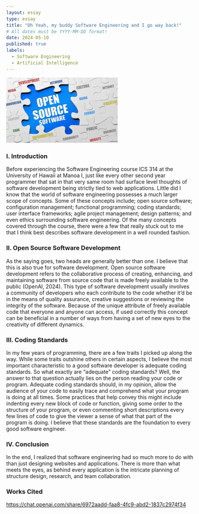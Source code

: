 ```yaml
---
layout: essay
type: essay
title: "Oh Yeah, my buddy Software Engineering and I go way back!"
# All dates must be YYYY-MM-DD format!
date: 2024-05-10
published: true
labels:
  - Software Engineering
  - Artificial Intelligence
---
```


<img src="../img/pros-and-cons-of-open-source-software-vs-proprietary-software.jpg" width="300"> 

### I. Introduction

Before experiencing the Software Engineering course ICS 314 at the University of Hawaii at Manoa I, just like every other second year programmer that sat in that very same room had surface level thoughts of software development being strictly tied to web applications. Little did I know that the world of software engineering possesses a much larger scope of concepts. Some of these concepts include; open source software; configuration management; functional programming; coding standards; user interface frameworks; agile project management; design patterns; and even ethics surrounding software engineering. Of the many concepts covered through the course, there were a few that really stuck out to me that I think best describes software development in a well rounded fashion. 

### II. Open Source Software Development

As the saying goes, two heads are generally better than one. I believe that this is also true for software development. Open source software development refers to the collaborative process of creating, enhancing, and maintaining software from source code that is made freely available to the public (OpenAI, 2024). This type of software development usually involves a community of developers who each contribute to the code whether it’d be in the means of quality assurance, creative suggestions or reviewing the integrity of the software. Because of the unique attribute of freely available code that everyone and anyone can access, if used correctly this concept can be beneficial in a number of ways from having a set of new eyes to the creativity of different dynamics.

### III. Coding Standards

In my few years of programming, there are a few traits I picked up along the way. While some traits outshine others in certain aspects, I believe the most important characteristic to a good software developer is adequate coding standards. So what exactly are “adequate” coding standards? Well, the answer to that question actually lies on the person reading your code or program. Adequate coding standards should, in my opinion, allow the audience of your code to easily trace and comprehend what your program is doing at all times. Some practices that help convey this might include indenting every new block of code or function, giving some order to the structure of your program, or even commenting short descriptions every few lines of code to give the viewer a sense of what that part of the program is doing. I believe that these standards are the foundation to every good software engineer. 

### IV. Conclusion

In the end, I realized that software engineering had so much more to do with than just designing websites and applications. There is more than what meets the eyes, as behind every application is the intricate planning of structure design, research, and team collaboration.

### Works Cited
https://chat.openai.com/share/6972aadd-faa8-4fc9-abd2-1837c2974f34



